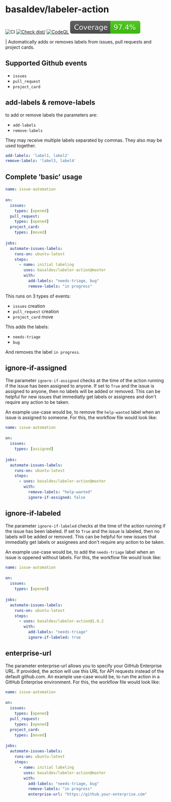 # basaldev/labeler-action
![CI](https://github.com/basaldev/labeler-action/workflows/ci.yml/badge.svg)
[![Check dist/](https://github.com/basaldev/labeler-action/workflows/check-dist.yml/badge.svg)](https://github.com/basaldev/labeler-action/workflows/check-dist.yml)
[![CodeQL](https://github.com/basaldev/labeler-action/workflows/codeql-analysis.yml/badge.svg)](https://github.com/basaldev/labeler-action/workflows/codeql-analysis.yml)
[![Coverage](./badges/coverage.svg)](./badges/coverage.svg)

| Automatically adds or removes labels from issues, pull requests and project cards.


## Supported Github events
- `issues`
- `pull_request`
- `project_card`

## add-labels & remove-labels
to add or remove labels the parameters are:
- `add-labels`
- `remove-labels` 

They may receive multiple labels separated by commas.
They also may be used together. 

```yml
add-labels: 'label1, label2'
remove-labels: 'label3, label4'
```

## Complete 'basic' usage

```yml
name: issue-automation

on:
  issues:
    types: [opened]
  pull_request:
    types: [opened]
  project_card:
    types: [moved]

jobs:
  automate-issues-labels:
    runs-on: ubuntu-latest
    steps:
      - name: initial labeling
        uses: basaldev/labeler-action@master
        with:
          add-labels: "needs-triage, bug"
          remove-labels: "in progress"

```

This runs on 3 types of events:
- `issues` creation
- `pull_request` creation
- `project_card` move

This adds the labels:
- `needs-triage`
- `bug` 

And removes the label `in progress`.

## ignore-if-assigned

The parameter `ignore-if-assigned` checks at the time of the action running if the issue has been assigned to anyone. If set to `True` and the issue is assigned to anyone, then no labels will be added or removed. This can be helpful for new issues that immediatly get labels or assignees and don't require any action to be taken.

An example use-case would be, to remove the `help-wanted` label when an issue is assigned to someone. For this, the workflow file would look like:

```yml
name: issue-automation

on:
  issues:
    types: [assigned]

jobs:
  automate-issues-labels:
    runs-on: ubuntu-latest
    steps:
      - uses: basaldev/labeler-action@master
        with:
          remove-labels: "help-wanted"
          ignore-if-assigned: false
```

## ignore-if-labeled

The parameter `ignore-if-labeled` checks at the time of the action running if the issue has been labeled. If set to `True` and the issue is labeled, then no labels will be added or removed. This can be helpful for new issues that immediatly get labels or assignees and don't require any action to be taken.

An example use-case would be, to add the `needs-triage` label when an issue is oppened without labels. For this, the workflow file would look like:

```yml
name: issue-automation

on:
  issues:
    types: [opened]

jobs:
  automate-issues-labels:
    runs-on: ubuntu-latest
    steps:
      - uses: basaldev/labeler-action@1.0.2
        with:
          add-labels: "needs-triage"
          ignore-if-labeled: true
```
## enterprise-url

The parameter enterprise-url allows you to specify your GitHub Enterprise URL. If provided, the action will use this URL for API requests instead of the default github.com.
An example use-case would be, to run the action in a GitHub Enterprise environment. For this, the workflow file would look like:

```yaml
name: issue-automation

on:
  issues:
    types: [opened]
  pull_request:
    types: [opened]
  project_card:
    types: [moved]

jobs:
  automate-issues-labels:
    runs-on: ubuntu-latest
    steps:
      - name: initial labeling
        uses: basaldev/labeler-action@master
        with:
          add-labels: "needs-triage, bug"
          remove-labels: "in progress"
          enterprise-url: "https://github.your-enterprise.com"
```